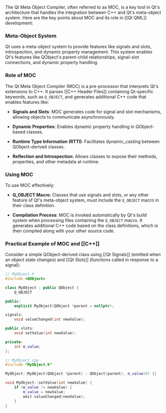 The Qt Meta Object Compiler, often referred to as MOC, is a key tool in Qt's architecture that handles the integration between C++ and Qt's meta-object system. Here are the key points about MOC and its role in [[Qt QML]] development:

### Meta-Object System

Qt uses a meta-object system to provide features like signals and slots, introspection, and dynamic property management. This system enables Qt's features like QObject's parent-child relationships, signal-slot connections, and dynamic property handling.

### Role of MOC

The Qt Meta Object Compiler (MOC) is a pre-processor that interprets Qt's extensions to C++. It parses [[C++ Header Files]] containing Qt-specific keywords, such as `Q_OBJECT`, and generates additional C++ code that enables features like:

- **Signals and Slots**: MOC generates code for signal and slot mechanisms, allowing objects to communicate asynchronously.

- **Dynamic Properties**: Enables dynamic property handling in QObject-based classes.

- **Runtime Type Information (RTTI)**: Facilitates dynamic_casting between QObject-derived classes.

- **Reflection and Introspection**: Allows classes to expose their methods, properties, and other metadata at runtime.

### Using MOC

To use MOC effectively:

- **Q_OBJECT Macro**: Classes that use signals and slots, or any other feature of Qt's meta-object system, must include the `Q_OBJECT` macro in their class definition.

- **Compilation Process**: MOC is invoked automatically by Qt's build system when processing files containing the `Q_OBJECT` macro. It generates additional C++ code based on the class definitions, which is then compiled along with your other source code.

### Practical Example of MOC and [[C++]]

Consider a simple QObject-derived class using [[Qt Signals]] (emitted when an object state changes) and [[Qt Slots]] (functions called in response to a signal):
```c++
// MyObject.h
#include <QObject>

class MyObject : public QObject {
    Q_OBJECT

public:
    explicit MyObject(QObject *parent = nullptr);

signals:
    void valueChanged(int newValue);

public slots:
    void setValue(int newValue);

private:
    int m_value;
};

// MyObject.cpp
#include "MyObject.h"

MyObject::MyObject(QObject *parent) : QObject(parent), m_value(0) {}

void MyObject::setValue(int newValue) {
    if (m_value != newValue) {
        m_value = newValue;
        emit valueChanged(newValue);
    }
}

```
